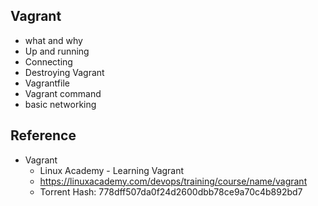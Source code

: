 Vagrant
-------

- what and why
- Up and running
- Connecting
- Destroying Vagrant
- Vagrantfile
- Vagrant command
- basic networking





Reference
---------
- Vagrant
  - Linux Academy - Learning Vagrant
  - https://linuxacademy.com/devops/training/course/name/vagrant
  - Torrent Hash: 778dff507da0f24d2600dbb78ce9a70c4b892bd7
